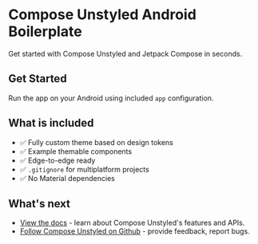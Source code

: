 # Compose Unstyled Android Boilerplate

Get started with Compose Unstyled and Jetpack Compose in seconds.

## Get Started

Run the app on your Android using included `app` configuration.

## What is included

- ✅ Fully custom theme based on design tokens
- ✅ Example themable components
- ✅ Edge-to-edge ready
- ✅ `.gitignore` for multiplatform projects
- ✅ No Material dependencies

## What's next

- [View the docs](https://composables.com/docs/compose-unstyled) - learn about Compose Unstyled's features and APIs.
- [Follow Compose Unstyled on Github](https://github.com/composablehorizons/compose-unstyled) - provide feedback, report bugs. 

